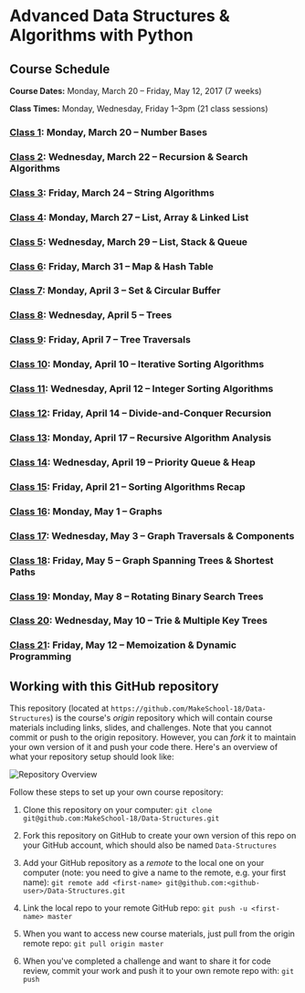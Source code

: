 # Advanced Data Structures & Algorithms with Python

## Course Schedule

**Course Dates:** Monday, March 20 – Friday, May 12, 2017 (7 weeks)

**Class Times:** Monday, Wednesday, Friday 1–3pm (21 class sessions)


### [Class 1](Class1.md): Monday, March 20 – Number Bases

### [Class 2](Class2.md): Wednesday, March 22 – Recursion & Search Algorithms

### [Class 3](Class3.md): Friday, March 24 – String Algorithms

### [Class 4](Class4.md): Monday, March 27 – List, Array & Linked List

### [Class 5](Class5.md): Wednesday, March 29 – List, Stack & Queue

### [Class 6](Class6.md): Friday, March 31 – Map & Hash Table

### [Class 7](Class7.md): Monday, April 3 – Set & Circular Buffer

### [Class 8](Class8.md): Wednesday, April 5 – Trees

### [Class 9](Class9.md): Friday, April 7 – Tree Traversals

### [Class 10](Class10.md): Monday, April 10 – Iterative Sorting Algorithms

### [Class 11](Class11.md): Wednesday, April 12 – Integer Sorting Algorithms

### [Class 12](Class12.md): Friday, April 14 – Divide-and-Conquer Recursion

### [Class 13](Class13.md): Monday, April 17 – Recursive Algorithm Analysis

### [Class 14](Class14.md): Wednesday, April 19 – Priority Queue & Heap

### [Class 15](Class15.md): Friday, April 21 – Sorting Algorithms Recap

### [Class 16](Class16.md): Monday, May 1 – Graphs

### [Class 17](Class17.md): Wednesday, May 3 – Graph Traversals & Components

### [Class 18](Class18.md): Friday, May 5 – Graph Spanning Trees & Shortest Paths

### [Class 19](Class19.md): Monday, May 8 – Rotating Binary Search Trees

### [Class 20](Class20.md): Wednesday, May 10 – Trie & Multiple Key Trees

### [Class 21](Class21.md): Friday, May 12 – Memoization & Dynamic Programming


## Working with this GitHub repository

This repository (located at `https://github.com/MakeSchool-18/Data-Structures`) is the course's _origin_ repository which will contain course materials including links, slides, and challenges.
Note that you cannot commit or push to the origin repository.
However, you can _fork_ it to maintain your own version of it and push your code there. Here's an overview of what your repository setup should look like:

![Repository Overview](repository-overview.png "Repository Overview")

Follow these steps to set up your own course repository:

1. Clone this repository on your computer:
`git clone git@github.com:MakeSchool-18/Data-Structures.git`

2. Fork this repository on GitHub to create your own version of this repo on your GitHub account, which should also be named `Data-Structures`

3. Add your GitHub repository as a _remote_ to the local one on your computer (note: you need to give a name to the remote, e.g. your first name):
`git remote add <first-name> git@github.com:<github-user>/Data-Structures.git`

4. Link the local repo to your remote GitHub repo:
`git push -u <first-name> master`

5. When you want to access new course materials, just pull from the origin remote repo:
`git pull origin master`

6. When you've completed a challenge and want to share it for code review, commit your work and push it to your own remote repo with:
`git push`
